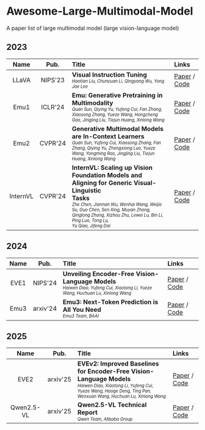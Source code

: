 # Awesome-Large-Multimodal-Model
A paper list of large multimodal model (large vision-language model) 

## 2023

| **Name** | **Pub.** | **Title** |  **Links**                                       |
| :-----: | :------: | :------------------------------------ |   :----------------------------------------------------------- |
| LLaVA | NIPS'23  | **Visual Instruction Tuning**  <br> <sub><sup>*Haotian Liu, Chunyuan Li, Qingyang Wu, Yong Jae Lee*</sup></sub> | [Paper](https://arxiv.org/abs/2304.08485) / [Code](https://github.com/haotian-liu/LLaVA) |
| Emu1 | ICLR'24  | **Emu: Generative Pretraining in Multimodality**  <br> <sub><sup>*Quan Sun, Qiying Yu, Yufeng Cui, Fan Zhang, Xiaosong Zhang, Yueze Wang, Hongcheng Gao, Jingjing Liu, Tiejun Huang, Xinlong Wang*</sup></sub>  | [Paper](https://arxiv.org/abs/2307.05222) / [Code](https://github.com/baaivision/Emu) |
| Emu2 | CVPR'24  | **Generative Multimodal Models are In-Context Learners**  <br> <sub><sup>*Quan Sun, Yufeng Cui, Xiaosong Zhang, Fan Zhang, Qiying Yu, Zhengxiong Luo, Yueze Wang, Yongming Rao, Jingjing Liu, Tiejun Huang, Xinlong Wang*</sup></sub>  | [Paper](https://arxiv.org/abs/2312.13286) / [Code](https://github.com/baaivision/Emu) |
| InternVL | CVPR'24  | **InternVL: Scaling up Vision Foundation Models and Aligning for Generic Visual-Linguistic <br> Tasks**  <br> <sub><sup>*Zhe Chen, Jiannan Wu, Wenhai Wang, Weijie Su, Guo Chen, Sen Xing, Muyan Zhong, Qinglong Zhang, Xizhou Zhu, Lewei Lu, Bin Li, Ping Luo, Tong Lu, <br>Yu Qiao, Jifeng Dai*</sup></sub>  | [Paper](https://arxiv.org/abs/2312.14238) / [Code](https://github.com/OpenGVLab/InternVL) |

## 2024

| **Name** | **Pub.** | **Title** |  **Links**                                       |
| :-----: | :------: | :----------------------------------------------------------- |   :----------------------------------------------------------- |
| EVE1 | NIPS'24  | **Unveiling Encoder-Free Vision-Language Models**  <br> <sub><sup>*Haiwen Diao, Yufeng Cui, Xiaotong Li, Yueze Wang, Huchuan Lu, Xinlong Wang*</sup></sub> | [Paper](https://arxiv.org/abs/2406.11832) / [Code](https://github.com/baaivision/EVE) |
| Emu3 | arxiv'24  | **Emu3: Next-Token Prediction is All You Need**  <br> <sub><sup>*Emu3 Team, BAAI*</sup></sub> | [Paper](https://arxiv.org/pdf/2409.18869) / [Code](https://github.com/baaivision/Emu3) |

## 2025

| **Name** | **Pub.** | **Title** |  **Links**                                       |
| :-----: | :------: | :----------------------------------------------------------- |   :----------------------------------------------------------- |
| EVE2 | arxiv'25  | **EVEv2: Improved Baselines for Encoder-Free Vision-Language Models**  <br> <sub><sup>*Haiwen Diao, Xiaotong Li, Yufeng Cui, Yueze Wang, Haoge Deng, Ting Pan, Wenxuan Wang, Huchuan Lu, Xinlong Wang*</sup></sub> | [Paper](https://arxiv.org/abs/2502.06788) / [Code](https://github.com/baaivision/EVE) |
| Qwen2.5-VL | arxiv'25  | **Qwen2.5-VL Technical Report**  <br> <sub><sup>*Qwen Team, Alibaba Group*</sup></sub> | [Paper](https://arxiv.org/pdf/2502.13923) / [Code](https://github.com/QwenLM/Qwen2.5-VL) |


